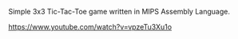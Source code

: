 Simple 3x3 Tic-Tac-Toe game written in MIPS Assembly Language.

https://www.youtube.com/watch?v=vpzeTu3Xu1o

